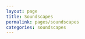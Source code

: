 ```yaml
---
layout: page
title: Soundscapes
permalink: pages/soundscapes
categories: soundscapes
---
```



<div class="bk-root" id="aeb6c9d4-9fea-4afe-9a71-879fdba58a58" data-root-id="9383"></div>
